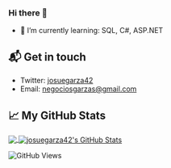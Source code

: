 ### Hi there 👋

- 🌱 I’m currently learning: SQL, C#, ASP.NET


## 📬 Get in touch

- Twitter: [josuegarza42](https://twitter.com/josuegarza42)
- Email: negociosgarzas@gmail.com

## &#x1f4c8; My GitHub Stats

<a href="https://github.com/josuegarza42/josuegarza42">
  <img align="center" src="https://github-readme-stats.vercel.app/api/top-langs/?username=josuegarza42&title_color=ffffff&text_color=c9cacc&icon_color=2bbc8a&bg_color=1d1f21"/>
</a>


<a href="https://github.com/josuegarza42/josuegarza42">
  <img align="center" src="https://github-readme-stats.vercel.app/api?username=josuegarza42&show_icons=true&line_height=27&count_private=true&title_color=ffffff&text_color=c9cacc&icon_color=2bbc8a&bg_color=1d1f21" alt="josuegarza42's GitHub Stats" />
</a>


![GitHub Views](https://komarev.com/ghpvc/?username=josuegarza42&color=2685BF)
